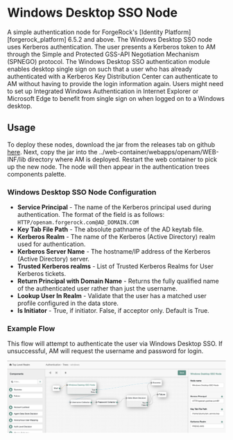 <!--
 * The contents of this file are subject to the terms of the Common Development and
 * Distribution License (the License). You may not use this file except in compliance with the
 * License.
 *
 * You can obtain a copy of the License at legal/CDDLv1.0.txt. See the License for the
 * specific language governing permission and limitations under the License.
 *
 * When distributing Covered Software, include this CDDL Header Notice in each file and include
 * the License file at legal/CDDLv1.0.txt. If applicable, add the following below the CDDL
 * Header, with the fields enclosed by brackets [] replaced by your own identifying
 * information: "Portions copyright [year] [name of copyright owner]".
 *
 * Copyright 2019 ForgeRock AS.
-->
# Windows Desktop SSO Node

A simple authentication node for ForgeRock's [Identity Platform][forgerock_platform] 6.5.2 and above. The Windows
Desktop SSO node uses Kerberos authentication. The user presents a Kerberos token to AM through the Simple and
Protected GSS-API Negotiation Mechanism (SPNEGO) protocol. The Windows Desktop SSO authentication module enables
desktop single sign on such that a user who has already authenticated with a Kerberos Key Distribution Center can
authenticate to AM without having to provide the login information again. Users might need to set up Integrated 
Windows Authentication in Internet Explorer or Microsoft Edge to benefit from single sign on when logged on to a
Windows desktop.


## Usage

To deploy these nodes, download the jar from the releases tab on github 
[here](https://github.com/FrankGasparovic/WindowsDesktopSSONode/releases/latest). Next, copy the jar into the 
../web-container/webapps/openam/WEB-INF/lib directory where AM is deployed. Restart the web container to pick up the 
new node. The node will then appear in the authentication trees components palette.

### Windows Desktop SSO Node Configuration
* **Service Principal** - The name of the Kerberos principal used during authentication. The format of the field is
 as follows: ```HTTP/openam.forgerock.com@AD_DOMAIN.COM```
* **Key Tab File Path** - The absolute pathname of the AD keytab file.
* **Kerberos Realm** - The name of the Kerberos (Active Directory) realm used for authentication.
* **Kerberos Server Name** - The hostname/IP address of the Kerberos (Active Directory) server.
* **Trusted Kerberos realms** - List of Trusted Kerberos Realms for User Kerberos tickets.
* **Return Principal with Domain Name** - Returns the fully qualified name of the authenticated user rather than just the username.
* **Lookup User In Realm** - Validate that the user has a matched user profile configured in the data store.
* **Is Initiator** - True, if initiator. False, if acceptor only. Default is True.

        
### Example Flow

This flow will attempt to authenticate the user via Windows Desktop SSO. If unsuccessful, AM will request the
 username and password for login.
 
  ![WINDOWS_SSO_FLOW](./images/windows_sso_flow.png)

